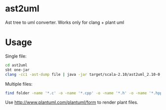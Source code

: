 ast2uml
=======

Ast tree to uml converter. Works only for clang + plant uml

Usage
=====

Single file:

```bash
cd ast2uml
sbt one-jar
clang -cc1 -ast-dump file | java -jar target/scala-2.10/ast2uml_2.10-0.1-SNAPSHOT-one-jar.jar > plant.uml
```

Multiple files:

```bash
find folder -name '*.c' -o -name '*.cpp' -o -name '*.h' -o -name '*.hpp' -exec clang -cc1 -ast-dump {} \; | java -jar target/scala-2.10/ast2uml_2.10-0.1-SNAPSHOT-one-jar.jar > plant.uml
```

Use http://www.plantuml.com/plantuml/form to render plant files.

